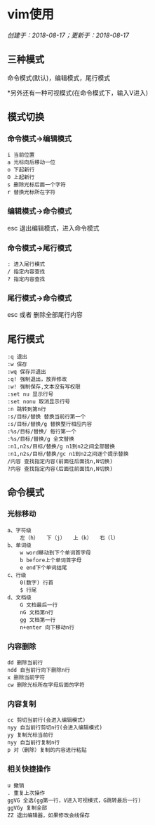 # vim使用

*创建于：2018-08-17；更新于：2018-08-17*

## 三种模式

命令模式(默认)，编辑模式，尾行模式

*另外还有一种可视模式(在命令模式下，输入V进入)

## 模式切换

### 命令模式->编辑模式

```
i 当前位置
a 光标向后移动一位
o 下起新行
O 上起新行
s 删除光标后面一个字符
r 替换光标所在字符
```

### 编辑模式->命令模式

esc 退出编辑模式，进入命令模式

### 命令模式->尾行模式

```
: 进入尾行模式
/ 指定内容查找
? 指定内容查找
```

### 尾行模式->命令模式

esc 或者 删除全部尾行内容

## 尾行模式

```
:q 退出
:w 保存
:wq 保存并退出
:q! 强制退出，放弃修改
:w! 强制保存,文本没有写权限
:set nu 显示行号
:set nonu 取消显示行号
:n 跳转到第n行
:s/目标/替换 替换当前行第一个
:s/目标/替换/g 替换整行相应内容
:%s/目标/替换/ 每行第一个
:%s/目标/替换/g 全文替换
:n1,n2s/目标/替换/g n1到n2之间全部替换
:n1,n2s/目标/替换/gc n1到n2之间逐个提示替换
/内容 查找指定内容(前面往后面找n,N切换)
?内容 查找指定内容(后面往前面找n,N切换)
```

## 命令模式

### 光标移动

```
a、字符级
	左（h）　　下（j）　　上（k）　　右（l）
b、单词级
	w word移动到下个单词首字母
	b before上个单词首字母
	e end下个单词结尾
c、行级
	0(数字) 行首
	$ 行尾
d、文档级
	G 文档最后一行
	nG 文档第n行
	gg 文档第一行
	n+enter 向下移动n行
```

### 内容删除

```
dd 删除当前行
ndd 自当前行向下删除n行
x 删除当前字符
cw 删除光标所在字母后面的字符
```

### 内容复制

```
cc 剪切当前行(会进入编辑模式)
nyy 自当前行剪切n行(会进入编辑模式)
yy 复制光标当前行
nyy 自当前行复制n行
p 对（删除）复制的内容进行粘贴
```

### 相关快捷操作

```
u 撤销
. 重复上次操作
ggVG 全选(gg第一行，V进入可视模式，G跳转最后一行)
ggVGy 复制全部
ZZ 退出编辑器，如果修改会线保存
```